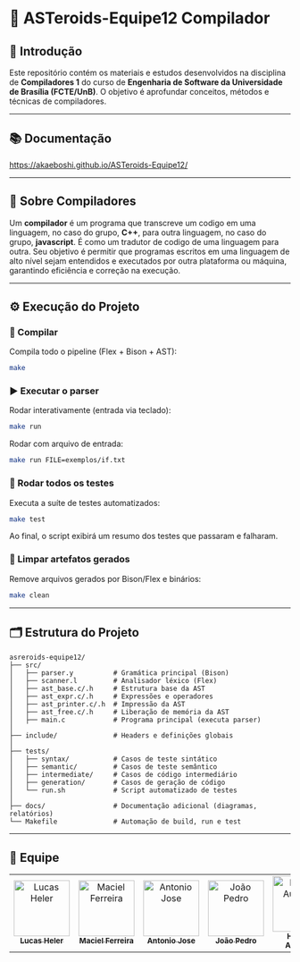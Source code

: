 # 🚀 ASTeroids-Equipe12 Compilador

## 📝 Introdução

Este repositório contém os materiais e estudos desenvolvidos na disciplina de **Compiladores 1** do curso de **Engenharia de Software da Universidade de Brasília (FCTE/UnB)**.
O objetivo é aprofundar conceitos, métodos e técnicas de compiladores.

---

## 📚 Documentação

<https://akaeboshi.github.io/ASTeroids-Equipe12/>

---

## 🎯 Sobre Compiladores

Um **compilador** é um programa que transcreve um codigo em uma linguagem, no caso do grupo, **C++**, para outra linguagem, no caso do grupo, **javascript**. É como um tradutor de codigo de uma linguagem para outra.
Seu objetivo é permitir que programas escritos em uma linguagem de alto nível sejam entendidos e executados por outra plataforma ou máquina, garantindo eficiência e correção na execução.

---

## ⚙️ Execução do Projeto

### 🔧 Compilar

Compila todo o pipeline (Flex + Bison + AST):

```bash
make
```

### ▶️ Executar o parser

Rodar interativamente (entrada via teclado):

```bash
make run
```

Rodar com arquivo de entrada:

```bash
make run FILE=exemplos/if.txt
```

### 🧪 Rodar todos os testes

Executa a suíte de testes automatizados:

```bash
make test
```

Ao final, o script exibirá um resumo dos testes que passaram e falharam.

### 🧹 Limpar artefatos gerados

Remove arquivos gerados por Bison/Flex e binários:

```bash
make clean
```

---

## 🗂️ Estrutura do Projeto

```text
asreroids-equipe12/
├── src/
│   ├── parser.y          # Gramática principal (Bison)
│   ├── scanner.l         # Analisador léxico (Flex)
│   ├── ast_base.c/.h     # Estrutura base da AST
│   ├── ast_expr.c/.h     # Expressões e operadores
│   ├── ast_printer.c/.h  # Impressão da AST
│   ├── ast_free.c/.h     # Liberação de memória da AST
│   ├── main.c            # Programa principal (executa parser)
│
├── include/              # Headers e definições globais
│
├── tests/
│   ├── syntax/           # Casos de teste sintático
│   ├── semantic/         # Casos de teste semântico
│   ├── intermediate/     # Casos de código intermediário
│   ├── generation/       # Casos de geração de código
│   └── run.sh            # Script automatizado de testes
│
├── docs/                 # Documentação adicional (diagramas, relatórios)
└── Makefile              # Automação de build, run e test
```

---

## 👥 Equipe

<table>
  <tr>
    <td align="center">
      <a href="https://github.com/Akaeboshi">
        <img src="https://github.com/Akaeboshi.png" width="100px" alt="Lucas Heler"/>
        <br />
        <sub><b>Lucas Heler </b></sub>
      </a>
    </td>
    <td align="center">
      <a href="https://github.com/macieljuniormax">
        <img src="https://github.com/macieljuniormax.png" width="100px" alt="Maciel Ferreira"/>
        <br />
        <sub><b>Maciel Ferreira </b></sub>
      </a>
    </td>
    <td align="center">
      <a href="https://github.com/antonioleaojr">
        <img src="https://github.com/antonioleaojr.png" width="100px" alt="Antonio Jose"/>
        <br />
        <sub><b>Antonio Jose </b></sub>
      </a>
    </td>
    <td align="center">
      <a href="https://github.com/jopesmp">
        <img src="https://github.com/jopesmp.png" width="100px" alt="João Pedro"/>
        <br />
        <sub><b>João Pedro</b></sub>
      </a>
    </td>
    <td align="center">
      <a href="https://github.com/H3ytt0r62">
        <img src="https://github.com/H3ytt0r62.png" width="100px" alt="Heyttor Augusto"/>
        <br />
        <sub><b>Heyttor Augusto</b></sub>
      </a>
    </td>
  </tr>
</table>
